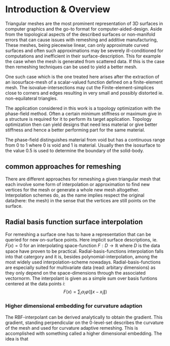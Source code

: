 <!------->
<!--title: "Curvature based remeshing for phase field based topology optimization"-->
<!--subtitle: "Thesis as required for the attainment of the degree Master of Science" -->
<!--author: Tim Burg-->
<!--date: "2019-10-20"-->
<!--subject: ""-->
<!--keywords: [Markdown, Example]-->
<!--lang: "en"-->
<!--bibliography: ./bibliography/tot.bib-->
<!--...-->

# Introduction & Overview 


Triangular meshes are the most prominent representation of 3D surfaces in computer graphics and the go-to format for computer-aided-design. 
Aside from the topological aspects of the described surfaces or non-manifold errors that can cause issues with remeshing and additive manufacturing,
These meshes, being piecewise linear, can only approximate curved surfaces and often such approximations may be severely ill-conditioned for computations and inefficient in their surface-description.
This for example the case when the mesh is generated from scattered data.
If this is the case then remeshing techniques can be used to yield a better mesh.

One such case which is the one treated here arises after the extraction of an isosurface-mesh of a scalar-valued function defined on a finite-element mesh.
The isovalue-intersections may cut the Finite-element-simplices close to corners and edges resulting in very small and possibly distorted ie. non-equilateral triangles.

The application considered in this work is a topology optimization with the phase-field method.
Often a certain minimum stiffness or maximum give in a structure is required for it to perform its target application.
Topology optimization then can yield designs that need less material or give better 
stiffness and hence a better performing part for the same material.

The phase-field distinguishes material from void but has a continuous range from 0 to 1 where 0 is void and 1 is material. 
Usually then the isosurface to the value 0.5 is used to determine the boundary of the solid-body.

## common approaches for remeshing
There are different approaches for remeshing a given triangular mesh that each involve some form of interpolation or approximation to find new vertices for the mesh or generate a whole new mesh altogether. Interpolation schemes do, as the name implies respect the original data(here: the mesh) in the sense that the vertices are still points on the surface.


## Radial basis function surface interpolation
For remeshing a surface one has to have a representation that can be queried for new on-surface points.
Here implicit surface descriptions, ie. $F(x)=0$ for an interpolating space-function $F: D\to\mathbb{R}$ where $D$ is the data space have proven to be practical. Radial-basis-functions interpolation falls into that catergory and it is, besides polynomial-interpolation, among the most widely used interpolation-scheme nowadays. Radial-basis-functions are especially suited for multivariate data (read: arbitary dimensions)
as they  only depend on the space-dimensions through the associated vectornorm.
The interpolant is given as a simple sum over basis funtions centered at the data points $i$:
$$F(x) = \sum_i \alpha_i \varphi(\lVert x-x_i\rVert)$$





### Higher dimensional embedding for curvature adaption
The RBF-interpolant can be derived analytically to obtain the gradient. This gradient, standing perpendicular on the 0-level-set describes the curvature of the mesh and used for curvature adaptive remeshing. This is accomplished with something called a higher dimensional embedding. 
The idea is that 


